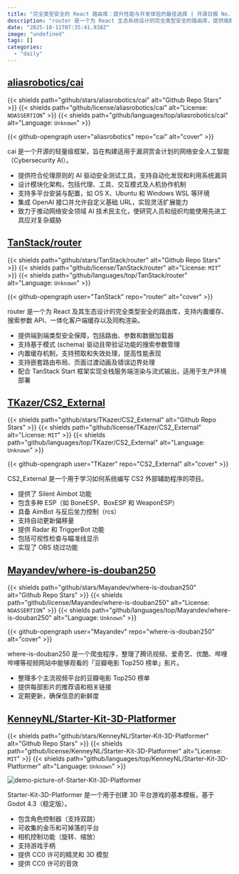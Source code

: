 ```yaml
---
title: "完全类型安全的 React 路由库：提升性能与开发体验的最佳选择 | 开源日报 No.755"
description: "router 是一个为 React 生态系统设计的完全类型安全的路由库，提供端到端的类型安全保障，支持模式驱动的搜索参数管理、内置缓存、嵌套路由、页面过渡动画及错误处理，适合全栈服务端渲染，适用于生产环境。"
date: "2025-10-11T07:35:41.938Z"
image: "undefined"
tags: []
categories:
  - "daily"
---
```


## [aliasrobotics/cai](https://github.com/aliasrobotics/cai)

{{< shields path="github/stars/aliasrobotics/cai" alt="Github Repo Stars" >}} {{< shields path="github/license/aliasrobotics/cai" alt="License: `NOASSERTION`" >}} {{< shields path="github/languages/top/aliasrobotics/cai" alt="Language: `Unknown`" >}}

{{< github-opengraph user="aliasrobotics" repo="cai" alt="cover" >}}

cai 是一个开源的轻量级框架，旨在构建适用于漏洞赏金计划的网络安全人工智能（Cybersecurity AI）。

- 提供符合伦理原则的 AI 驱动安全测试工具，支持自动化发现和利用系统漏洞
- 设计模块化架构，包括代理、工具、交互模式及人机协作机制
- 支持多平台安装与配置，如 OS X、Ubuntu 和 Windows WSL 等环境
- 集成 OpenAI 接口并允许自定义基础 URL，实现灵活扩展能力
- 致力于推动网络安全领域 AI 技术民主化，使研究人员和组织均能使用先进工具应对复杂威胁
  
## [TanStack/router](https://github.com/TanStack/router)

{{< shields path="github/stars/TanStack/router" alt="Github Repo Stars" >}} {{< shields path="github/license/TanStack/router" alt="License: `MIT`" >}} {{< shields path="github/languages/top/TanStack/router" alt="Language: `Unknown`" >}}

{{< github-opengraph user="TanStack" repo="router" alt="cover" >}}

router 是一个为 React 及其生态设计的完全类型安全的路由库，支持内置缓存、搜索参数 API、一体化客户端缓存以及同构渲染。

- 提供端到端类型安全保障，包括路由、参数和数据加载器
- 支持基于模式 (schema) 驱动且带验证功能的搜索参数管理
- 内置缓存机制，支持预取和失效处理，提高性能表现
- 支持嵌套路由布局、页面过渡动画及错误边界处理
- 配合 TanStack Start 框架实现全栈服务端渲染与流式输出，适用于生产环境部署
  
## [TKazer/CS2_External](https://github.com/TKazer/CS2_External)

{{< shields path="github/stars/TKazer/CS2_External" alt="Github Repo Stars" >}} {{< shields path="github/license/TKazer/CS2_External" alt="License: `MIT`" >}} {{< shields path="github/languages/top/TKazer/CS2_External" alt="Language: `Unknown`" >}}

{{< github-opengraph user="TKazer" repo="CS2_External" alt="cover" >}}

CS2_External 是一个用于学习如何系统编写 CS2 外部辅助程序的项目。

- 提供了 Silent Aimbot 功能
- 包含多种 ESP（如 BoneESP、BoxESP 和 WeaponESP）
- 具备 AimBot 与反后坐力控制（rcs）
- 支持自动更新偏移量
- 提供 Radar 和 TriggerBot 功能
- 包括可视性检查与瞄准线显示
- 实现了 OBS 绕过功能
  
## [Mayandev/where-is-douban250](https://github.com/Mayandev/where-is-douban250)

{{< shields path="github/stars/Mayandev/where-is-douban250" alt="Github Repo Stars" >}} {{< shields path="github/license/Mayandev/where-is-douban250" alt="License: `NOASSERTION`" >}} {{< shields path="github/languages/top/Mayandev/where-is-douban250" alt="Language: `Unknown`" >}}

{{< github-opengraph user="Mayandev" repo="where-is-douban250" alt="cover" >}}

where-is-douban250 是一个爬虫程序，整理了腾讯视频、爱奇艺、优酷、哔哩哔哩等视频网站中能够观看的「豆瓣电影 Top250 榜单」影片。

- 整理多个主流视频平台的豆瓣电影 Top250 榜单
- 提供每部影片的推荐语和相关链接
- 定期更新，确保信息的新鲜度
  
## [KenneyNL/Starter-Kit-3D-Platformer](https://github.com/KenneyNL/Starter-Kit-3D-Platformer)

{{< shields path="github/stars/KenneyNL/Starter-Kit-3D-Platformer" alt="Github Repo Stars" >}} {{< shields path="github/license/KenneyNL/Starter-Kit-3D-Platformer" alt="License: `MIT`" >}} {{< shields path="github/languages/top/KenneyNL/Starter-Kit-3D-Platformer" alt="Language: `Unknown`" >}}

![demo-picture-of-Starter-Kit-3D-Platformer](https://static.osguider.com/subject/github/KenneyNL/Starter-Kit-3D-Platformer/eb8792ea3ab180240fa3bc96ad3b90c7.png)

Starter-Kit-3D-Platformer 是一个用于创建 3D 平台游戏的基本模板，基于 Godot 4.3（稳定版）。

- 包含角色控制器（支持双跳）
- 可收集的金币和可掉落的平台
- 相机控制功能（旋转、缩放）
- 支持游戏手柄
- 提供 CC0 许可的精灵和 3D 模型
- 提供 CC0 许可的音效
  
